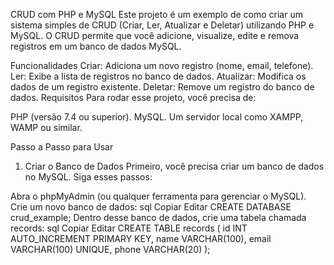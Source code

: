 CRUD com PHP e MySQL
Este projeto é um exemplo de como criar um sistema simples de CRUD (Criar, Ler, Atualizar e Deletar) utilizando PHP e MySQL. O CRUD permite que você adicione, visualize, edite e remova registros em um banco de dados MySQL.

Funcionalidades
Criar: Adiciona um novo registro (nome, email, telefone).
Ler: Exibe a lista de registros no banco de dados.
Atualizar: Modifica os dados de um registro existente.
Deletar: Remove um registro do banco de dados.
Requisitos
Para rodar esse projeto, você precisa de:

PHP (versão 7.4 ou superior).
MySQL.
Um servidor local como XAMPP, WAMP ou similar.

Passo a Passo para Usar
1. Criar o Banco de Dados
Primeiro, você precisa criar um banco de dados no MySQL. Siga esses passos:

Abra o phpMyAdmin (ou qualquer ferramenta para gerenciar o MySQL).
Crie um novo banco de dados:
sql
Copiar
Editar
CREATE DATABASE crud_example;
Dentro desse banco de dados, crie uma tabela chamada records:
sql
Copiar
Editar
CREATE TABLE records (
    id INT AUTO_INCREMENT PRIMARY KEY,
    name VARCHAR(100),
    email VARCHAR(100) UNIQUE,
    phone VARCHAR(20)
);
